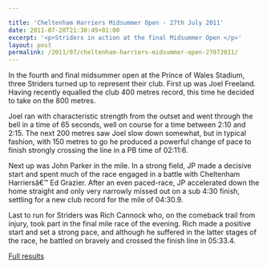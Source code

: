 ```yaml
---

title: 'Cheltenham Harriers Midsummer Open - 27th July 2011'
date: 2011-07-28T21:30:49+01:00
excerpt: '<p>Striders in action at the final Midsummer Open </p>'
layout: post
permalink: /2011/07/cheltenham-harriers-midsummer-open-27072011/
---
```

</p> 

In the fourth and final midsummer open at the Prince of Wales Stadium, three Striders turned up to represent their club. First up was Joel Freeland. Having recently equalled the club 400 metres record, this time he decided to take on the 800 metres.

Joel ran with characteristic strength from the outset and went through the bell in a time of 65 seconds, well on course for a time between 2:10 and 2:15. The next 200 metres saw Joel slow down somewhat, but in typical fashion, with 150 metres to go he produced a powerful change of pace to finish strongly crossing the line in a PB time of 02:11:6.

Next up was John Parker in the mile. In a strong field, JP made a decisive start and spent much of the race engaged in a battle with Cheltenham Harriersâ€™ Ed Grazier. After an even paced-race, JP accelerated down the home straight and only very narrowly missed out on a sub 4:30 finish, settling for a new club record for the mile of 04:30.9.

Last to run for Striders was Rich Cannock who, on the comeback trail from injury, took part in the final mile race of the evening. Rich made a positive start and set a strong pace, and although he suffered in the latter stages of the race, he battled on bravely and crossed the finish line in 05:33.4. 

<a href="https://athleticprowess.co.uk/images/midsummer/midsummer_4_2011_results.pdf" target="_blank" rel="nofollow">Full results</a></p>